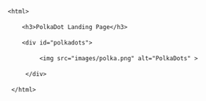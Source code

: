 	   <html>
	   
		   <h3>PolkaDot Landing Page</h3>
		   
		   <div id="polkadots">

		   		<img src="images/polka.png" alt="PolkaDots" > 

		   	</div>

	   	</html>
